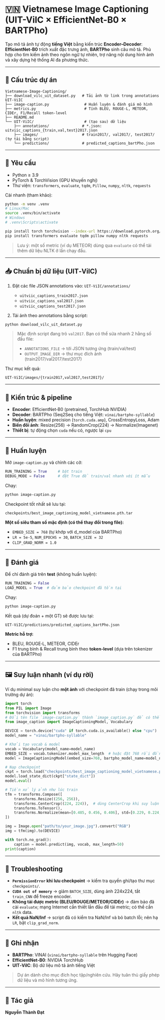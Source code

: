 # 🇻🇳 Vietnamese Image Captioning (UIT-ViIC × EfficientNet-B0 × BARTPho)

Tạo mô tả ảnh tự động **tiếng Việt** bằng kiến trúc **Encoder–Decoder**:  
**EfficientNet-B0** trích xuất đặc trưng ảnh, **BARTPho** sinh câu mô tả. Phù hợp cho tìm kiếm ảnh theo ngôn ngữ tự nhiên, trợ năng nội dung hình ảnh và xây dựng hệ thống AI đa phương thức.

---

## 📁 Cấu trúc dự án
```
Vietnamese-Image-Captioning/
├── download_vilc_uit_dataset.py   # Tải ảnh từ link trong annotations UIT-ViIC
├── image-caption.py                # Huấn luyện & đánh giá mô hình
├── metrics.py                      # Tính BLEU, ROUGE-L, METEOR, CIDEr, F1/Recall token-level
├── README.md
└── UIT-ViIC/                       # (tạo sau) dữ liệu
    ├── annotations/               # *.json: uitviic_captions_{train,val,test}2017.json
    ├── images/                    # train2017/, val2017/, test2017/ (tự tải bằng script)
    └── predictions/               # predicted_captions_bartPho.json
```

---

## 🔧 Yêu cầu
- Python ≥ 3.9
- PyTorch & TorchVision (GPU khuyến nghị)
- Thư viện: `transformers`, `evaluate`, `tqdm`, `Pillow`, `numpy`, `nltk`, `requests`

Cài nhanh (tham khảo):
```bash
python -m venv .venv
# Linux/Mac
source .venv/bin/activate
# Windows
# .venv\Scripts\activate

pip install torch torchvision --index-url https://download.pytorch.org/whl/cu121  # chỉnh theo CUDA của bạn
pip install transformers evaluate tqdm pillow numpy nltk requests
```

> Lưu ý: một số metric (ví dụ METEOR) dùng qua `evaluate` có thể tải thêm dữ liệu NLTK ở lần chạy đầu.

---

## 📥 Chuẩn bị dữ liệu (UIT‑ViIC)
1) Đặt các file JSON annotations vào: `UIT-ViIC/annotations/`
   - `uitviic_captions_train2017.json`
   - `uitviic_captions_val2017.json`
   - `uitviic_captions_test2017.json`

2) Tải ảnh theo annotations bằng script:
```bash
python download_vilc_uit_dataset.py
```
> Mặc định script đang trỏ `val2017`. Bạn có thể sửa nhanh 2 hằng số đầu file:
> - `ANNOTATIONS_FILE` → tới JSON tương ứng (train/val/test)
> - `OUTPUT_IMAGE_DIR` → thư mục đích ảnh (train2017/val2017/test2017)

Thư mục kết quả:
```
UIT-ViIC/images/{train2017,val2017,test2017}/
```

---

## 🧠 Kiến trúc & pipeline
- **Encoder**: EfficientNet‑B0 (pretrained, TorchHub NVIDIA)
- **Decoder**: BARTPho (Seq2Seq cho tiếng Việt: `vinai/bartpho-syllable`)
- **Huấn luyện**: mixed precision (`torch.cuda.amp`), CrossEntropyLoss, Adam
- **Biến đổi ảnh**: Resize(256) → RandomCrop(224) → Normalize(Imagenet)
- **Thiết bị**: tự động chọn `cuda` nếu có, ngược lại `cpu`

---

## 🚀 Huấn luyện
Mở `image-caption.py` và chỉnh các cờ:
```python
RUN_TRAINING = True     # bật train
DEBUG_MODE = False      # đặt True để train/val nhanh với ít mẫu
```
Chạy:
```bash
python image-caption.py
```
Checkpoint tốt nhất sẽ lưu tại:
```
checkpoints/best_image_captioning_model_vietnamese.pth.tar
```

**Một số siêu tham số mặc định (có thể thay đổi trong file):**
- `EMBED_SIZE = 768` (tự khớp với d_model của BARTPho)
- `LR = 5e-5`, `NUM_EPOCHS = 30`, `BATCH_SIZE = 32`
- `CLIP_GRAD_NORM = 1.0`

---

## 🧪 Đánh giá
Để chỉ đánh giá trên **test** (không huấn luyện):
```python
RUN_TRAINING = False
LOAD_MODEL = True  # đảm bảo checkpoint đã tồn tại
```
Chạy:
```bash
python image-caption.py
```
Kết quả (dự đoán + một GT) sẽ được lưu tại:
```
UIT-ViIC/predictions/predicted_captions_bartPho.json
```

**Metric hỗ trợ:**
- BLEU, ROUGE‑L, METEOR, CIDEr
- F1 trung bình & Recall trung bình theo **token-level** (dựa trên tokenizer của BARTPho)

---

## 🖼️ Suy luận nhanh (ví dụ rời)
Ví dụ minimal suy luận cho **một ảnh** với checkpoint đã train (chạy trong môi trường dự án):

```python
import torch
from PIL import Image
from torchvision import transforms
# Đổi tên file `image-caption.py` thành `image_caption.py` để có thể import như 1 module.
from image_caption import ImageCaptioningModel, Vocabulary

DEVICE = torch.device("cuda" if torch.cuda.is_available() else "cpu")
model_name = "vinai/bartpho-syllable"

# Khởi tạo vocab & model
vocab = Vocabulary(model_name=model_name)
EMBED_SIZE = vocab.tokenizer.model_max_length  # hoặc đặt 768 rồi đồng bộ trong model
model = ImageCaptioningModel(embed_size=768, bartpho_model_name=model_name, train_CNN=False, freeze_bartpho=False).to(DEVICE)

# Nạp checkpoint
ckpt = torch.load("checkpoints/best_image_captioning_model_vietnamese.pth.tar", map_location=DEVICE)
model.load_state_dict(ckpt["state_dict"])
model.eval()

# Tiền xử lý ảnh như lúc train
tfm = transforms.Compose([
    transforms.Resize((256, 256)),
    transforms.CenterCrop((224, 224)),  # dùng CenterCrop khi suy luận
    transforms.ToTensor(),
    transforms.Normalize(mean=[0.485, 0.456, 0.406], std=[0.229, 0.224, 0.225]),
])

img = Image.open("path/to/your_image.jpg").convert("RGB")
img = tfm(img).to(DEVICE)

with torch.no_grad():
    caption = model.predict(img, vocab, max_length=50)
print(caption)
```

---

## 🧾 Troubleshooting
- **`PermissionError` khi lưu checkpoint** → kiểm tra quyền ghi/tạo thư mục `checkpoints/`.
- **`CUDA out of memory`** → giảm `BATCH_SIZE`, dùng ảnh 224x224, tắt `train_CNN` để freeze encoder.
- **Không tải được metric (BLEU/ROUGE/METEOR/CIDEr)** → đảm bảo đã cài `evaluate`; mạng Internet cần thiết lần đầu để tải metric; có thể cần `nltk` data.
- **Kết quả NaN/Inf** → script đã có kiểm tra NaN/Inf và bỏ batch lỗi; nên hạ `LR`, bật `clip_grad_norm`.

---

## 🙌 Ghi nhận
- **BARTPho**: VINAI (`vinai/bartpho-syllable` trên Hugging Face)
- **EfficientNet-B0**: NVIDIA TorchHub
- **UIT‑ViIC**: Bộ dữ liệu mô tả ảnh tiếng Việt

> Dự án dành cho mục đích học tập/nghiên cứu. Hãy tuân thủ giấy phép dữ liệu và mô hình tương ứng.

---

## 👤 Tác giả
**Nguyễn Thành Đạt** 

